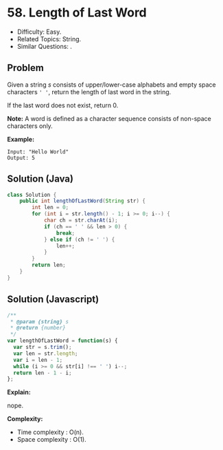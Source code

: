 # 58. Length of Last Word

- Difficulty: Easy.
- Related Topics: String.
- Similar Questions: .

## Problem

Given a string *s* consists of upper/lower-case alphabets and empty space characters ```' '```, return the length of last word in the string.

If the last word does not exist, return 0.

**Note:** A word is defined as a character sequence consists of non-space characters only.

**Example:**
```
Input: "Hello World"
Output: 5
```

## Solution (Java)
```java
class Solution {
    public int lengthOfLastWord(String str) {
        int len = 0;
        for (int i = str.length() - 1; i >= 0; i--) {
            char ch = str.charAt(i);
            if (ch == ' ' && len > 0) {
                break;
            } else if (ch != ' ') {
                len++;
            }
        }
        return len;
    }
}
```

## Solution (Javascript)

```javascript
/**
 * @param {string} s
 * @return {number}
 */
var lengthOfLastWord = function(s) {
  var str = s.trim();
  var len = str.length;
  var i = len - 1;
  while (i >= 0 && str[i] !== ' ') i--;
  return len - 1 - i;
};
```

**Explain:**

nope.

**Complexity:**

* Time complexity : O(n).
* Space complexity : O(1).
